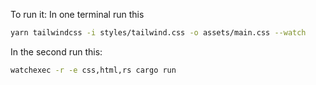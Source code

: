 To run it:
In one terminal run this
```sh
yarn tailwindcss -i styles/tailwind.css -o assets/main.css --watch
```

In the second run this:

```sh
watchexec -r -e css,html,rs cargo run
```
